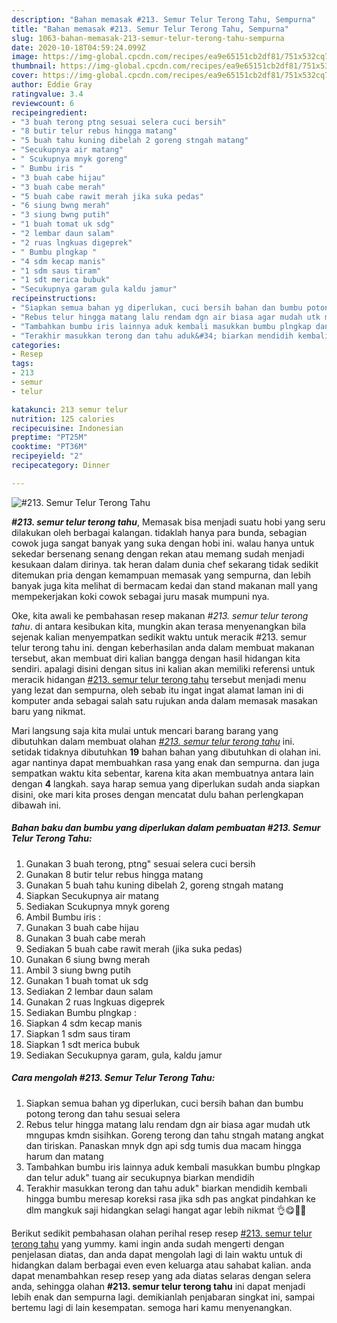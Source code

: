 ```yaml
---
description: "Bahan memasak #213. Semur Telur Terong Tahu, Sempurna"
title: "Bahan memasak #213. Semur Telur Terong Tahu, Sempurna"
slug: 1063-bahan-memasak-213-semur-telur-terong-tahu-sempurna
date: 2020-10-18T04:59:24.099Z
image: https://img-global.cpcdn.com/recipes/ea9e65151cb2df81/751x532cq70/213-semur-telur-terong-tahu-foto-resep-utama.jpg
thumbnail: https://img-global.cpcdn.com/recipes/ea9e65151cb2df81/751x532cq70/213-semur-telur-terong-tahu-foto-resep-utama.jpg
cover: https://img-global.cpcdn.com/recipes/ea9e65151cb2df81/751x532cq70/213-semur-telur-terong-tahu-foto-resep-utama.jpg
author: Eddie Gray
ratingvalue: 3.4
reviewcount: 6
recipeingredient:
- "3 buah terong ptng sesuai selera cuci bersih"
- "8 butir telur rebus hingga matang"
- "5 buah tahu kuning dibelah 2 goreng stngah matang"
- "Secukupnya air matang"
- " Scukupnya mnyk goreng"
- " Bumbu iris "
- "3 buah cabe hijau"
- "3 buah cabe merah"
- "5 buah cabe rawit merah jika suka pedas"
- "6 siung bwng merah"
- "3 siung bwng putih"
- "1 buah tomat uk sdg"
- "2 lembar daun salam"
- "2 ruas lngkuas digeprek"
- " Bumbu plngkap "
- "4 sdm kecap manis"
- "1 sdm saus tiram"
- "1 sdt merica bubuk"
- "Secukupnya garam gula kaldu jamur"
recipeinstructions:
- "Siapkan semua bahan yg diperlukan, cuci bersih bahan dan bumbu potong terong dan tahu sesuai selera"
- "Rebus telur hingga matang lalu rendam dgn air biasa agar mudah utk mngupas kmdn sisihkan. Goreng terong dan tahu stngah matang angkat dan tiriskan. Panaskan mnyk dgn api sdg tumis dua macam hingga harum dan matang"
- "Tambahkan bumbu iris lainnya aduk kembali masukkan bumbu plngkap dan telur aduk&#34; tuang air secukupnya biarkan mendidih"
- "Terakhir masukkan terong dan tahu aduk&#34; biarkan mendidih kembali hingga bumbu meresap koreksi rasa jika sdh pas angkat pindahkan ke dlm mangkuk saji hidangkan selagi hangat agar lebih nikmat 👌😋🥚🍆"
categories:
- Resep
tags:
- 213
- semur
- telur

katakunci: 213 semur telur 
nutrition: 125 calories
recipecuisine: Indonesian
preptime: "PT25M"
cooktime: "PT36M"
recipeyield: "2"
recipecategory: Dinner

---
```



![#213. Semur Telur Terong Tahu](https://img-global.cpcdn.com/recipes/ea9e65151cb2df81/751x532cq70/213-semur-telur-terong-tahu-foto-resep-utama.jpg)

<b><i>#213. semur telur terong tahu</i></b>, Memasak bisa menjadi suatu hobi yang seru dilakukan oleh berbagai kalangan. tidaklah hanya para bunda, sebagian cowok juga sangat banyak yang suka dengan hobi ini. walau hanya untuk sekedar bersenang senang dengan rekan atau memang sudah menjadi kesukaan dalam dirinya. tak heran dalam dunia chef sekarang tidak sedikit ditemukan pria dengan kemampuan memasak yang sempurna, dan lebih banyak juga kita melihat di bermacam kedai dan stand makanan mall yang mempekerjakan koki cowok sebagai juru masak mumpuni nya.



Oke, kita awali ke pembahasan resep makanan <i>#213. semur telur terong tahu</i>. di antara kesibukan kita, mungkin akan terasa menyenangkan bila sejenak kalian menyempatkan sedikit waktu untuk meracik #213. semur telur terong tahu ini. dengan keberhasilan anda dalam membuat makanan tersebut, akan membuat diri kalian bangga dengan hasil hidangan kita sendiri. apalagi disini dengan situs ini kalian akan memiliki referensi untuk meracik hidangan <u>#213. semur telur terong tahu</u> tersebut menjadi menu yang lezat dan sempurna, oleh sebab itu ingat ingat alamat laman ini di komputer anda sebagai salah satu rujukan anda dalam memasak masakan baru yang nikmat.


Mari langsung saja kita mulai untuk mencari barang barang yang dibutuhkan dalam membuat olahan <u><i>#213. semur telur terong tahu</i></u> ini. setidak tidaknya dibutuhkan <b>19</b> bahan bahan yang dibutuhkan di olahan ini. agar nantinya dapat membuahkan rasa yang enak dan sempurna. dan juga sempatkan waktu kita sebentar, karena kita akan membuatnya antara lain dengan <b>4</b> langkah. saya harap semua yang diperlukan sudah anda siapkan disini, oke mari kita proses dengan mencatat dulu bahan perlengkapan dibawah ini.

<!--inarticleads1-->

##### Bahan baku dan bumbu yang diperlukan dalam pembuatan #213. Semur Telur Terong Tahu:

1. Gunakan 3 buah terong, ptng&#34; sesuai selera cuci bersih
1. Gunakan 8 butir telur rebus hingga matang
1. Gunakan 5 buah tahu kuning dibelah 2, goreng stngah matang
1. Siapkan Secukupnya air matang
1. Sediakan  Scukupnya mnyk goreng
1. Ambil  Bumbu iris :
1. Gunakan 3 buah cabe hijau
1. Gunakan 3 buah cabe merah
1. Sediakan 5 buah cabe rawit merah (jika suka pedas)
1. Gunakan 6 siung bwng merah
1. Ambil 3 siung bwng putih
1. Gunakan 1 buah tomat uk sdg
1. Sediakan 2 lembar daun salam
1. Gunakan 2 ruas lngkuas digeprek
1. Sediakan  Bumbu plngkap :
1. Siapkan 4 sdm kecap manis
1. Siapkan 1 sdm saus tiram
1. Siapkan 1 sdt merica bubuk
1. Sediakan Secukupnya garam, gula, kaldu jamur




<!--inarticleads2-->

##### Cara mengolah #213. Semur Telur Terong Tahu:

1. Siapkan semua bahan yg diperlukan, cuci bersih bahan dan bumbu potong terong dan tahu sesuai selera
1. Rebus telur hingga matang lalu rendam dgn air biasa agar mudah utk mngupas kmdn sisihkan. Goreng terong dan tahu stngah matang angkat dan tiriskan. Panaskan mnyk dgn api sdg tumis dua macam hingga harum dan matang
1. Tambahkan bumbu iris lainnya aduk kembali masukkan bumbu plngkap dan telur aduk&#34; tuang air secukupnya biarkan mendidih
1. Terakhir masukkan terong dan tahu aduk&#34; biarkan mendidih kembali hingga bumbu meresap koreksi rasa jika sdh pas angkat pindahkan ke dlm mangkuk saji hidangkan selagi hangat agar lebih nikmat 👌😋🥚🍆




Berikut sedikit pembahasan olahan perihal resep resep <u>#213. semur telur terong tahu</u> yang yummy. kami ingin anda sudah mengerti dengan penjelasan diatas, dan anda dapat mengolah lagi di lain waktu untuk di hidangkan dalam berbagai even even keluarga atau sahabat kalian. anda dapat menambahkan resep resep yang ada diatas selaras dengan selera anda, sehingga olahan <b>#213. semur telur terong tahu</b> ini dapat menjadi lebih enak dan sempurna lagi. demikianlah penjabaran singkat ini, sampai bertemu lagi di lain kesempatan. semoga hari kamu menyenangkan.
